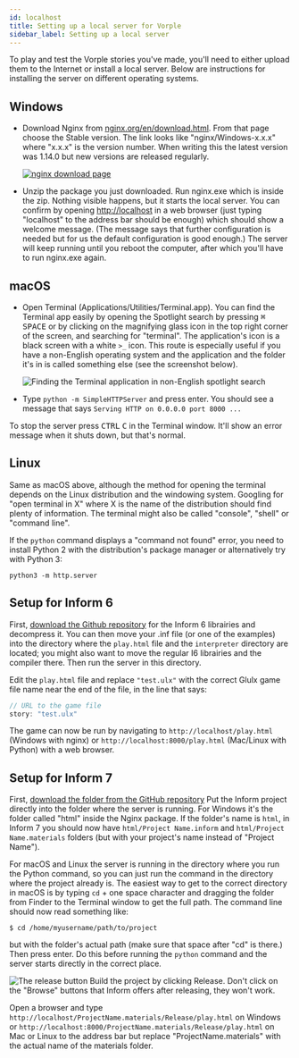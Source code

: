 ```yaml
---
id: localhost
title: Setting up a local server for Vorple
sidebar_label: Setting up a local server
---
```


To play and test the Vorple stories you've made, you'll need to either upload 
them to the Internet or install a local server. Below are instructions for 
installing the server on different operating systems.


## Windows

- Download Nginx from 
  [nginx.org/en/download.html](http://nginx.org/en/download.html). From that 
  page choose the Stable version. The link looks like "nginx/Windows-x.x.x"
  where "x.x.x" is the version number. When writing this the latest version was
  1.14.0 but new versions are released regularly.
  
  [![nginx download page](/img/nginx-download.png)](http://nginx.org/en/download.html)

- Unzip the package you just downloaded. Run nginx.exe which is inside the zip. 
  Nothing visible happens, but it starts the local server. You can confirm by opening 
  [http://localhost](http://localhost) in a web browser (just typing "localhost"
  to the address bar should be enough) which should show a welcome message. 
  (The message says that further configuration is needed but for us the
  default configuration is good enough.) The server will keep running until you 
  reboot the computer, after which you'll have to run nginx.exe again.
  

## macOS

- Open Terminal (Applications/Utilities/Terminal.app). You can find the Terminal
  app easily by opening the Spotlight search by pressing <kbd>&#8984;</kbd> 
  <kbd>SPACE</kbd> or by clicking on the magnifying glass icon in the top right 
  corner of the screen, and searching for "terminal". The application's icon is 
  a black screen with a white `>_` icon. This route is especially useful if you 
  have a non-English operating system and the application and the folder it's 
  in is called something else (see the screenshot below).
  
  ![Finding the Terminal application in non-English spotlight search](/img/terminal-spotlight.png)

- Type `python -m SimpleHTTPServer` and press enter. You should see a message
  that says `Serving HTTP on 0.0.0.0 port 8000 ...` 

To stop the server press <kbd>CTRL</kbd> <kbd>C</kbd> in the Terminal window. 
It'll show an error message when it shuts down, but that's normal.


## Linux

Same as macOS above, although the method for opening the terminal depends on the 
Linux distribution and the windowing system. Googling for "open terminal in X" 
where X is the name of the distribution should find plenty of information. 
The terminal might also be called "console", "shell" or "command line".

If the `python` command displays a "command not found" error, you need to 
install Python 2 with the distribution's package manager or alternatively try 
with Python 3:

    python3 -m http.server


## Setup for Inform 6

First, [download the Github repository](https://github.com/vorple/inform6) for the
Inform 6 librairies and decompress it. You can then move your .inf file (or one of
the examples) into the directory where the `play.html` file and the `interpreter`
directory are located; you might also want to move the regular I6 librairies and
the compiler there. Then run the server in this directory.

Edit the `play.html` file and replace `"test.ulx"` with the correct Glulx game 
file name near the end of the file, in the line that says:
    
```js
// URL to the game file
story: "test.ulx"
```
 
The game can now be run by navigating to `http://localhost/play.html` 
(Windows with nginx) or `http://localhost:8000/play.html` (Mac/Linux with Python) 
with a web browser.


## Setup for Inform 7 

First, [download the folder from the GitHub repository](https://github.com/vorple/inform7)
Put the Inform project directly into the folder where the server is running.
For Windows it's the folder called "html" inside the Nginx package. 
If the folder's name is `html`, in Inform 7 you should now have 
`html/Project Name.inform` and  `html/Project Name.materials` folders 
(but with your project's name instead of "Project Name").
  
For macOS and Linux the server is running in the directory where you run the 
Python command, so you can just run the command in the directory where the 
project already is. The easiest way to get to the correct directory in macOS is 
by typing `cd` + one space character and dragging the folder from Finder to the 
Terminal window to get the full path. The command line should now read something 
like: 

    $ cd /home/myusername/path/to/project
     
but with the folder's actual path (make sure that space after "cd" is there.) 
Then press enter. Do this before running the `python` command and the server
starts directly in the correct place. 

<img src="/img/release-button.png" alt="The release button" class="float-right">
Build the project by clicking Release. Don't click on the "Browse" buttons that 
Inform offers after releasing, they won't work.

Open a browser and type `http://localhost/ProjectName.materials/Release/play.html`
on Windows or `http://localhost:8000/ProjectName.materials/Release/play.html`
on Mac or Linux to the address bar but replace "ProjectName.materials" with the 
actual name of the materials folder.
  